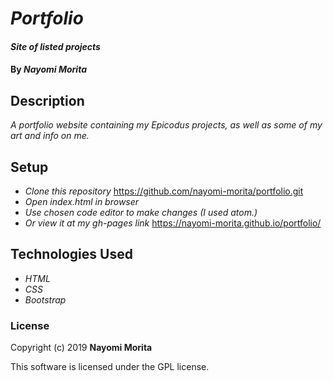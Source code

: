# _Portfolio_

#### _Site of listed projects_

#### By _**Nayomi Morita**_

## Description

_A portfolio website containing my Epicodus projects, as well as some of my art and info on me._

## Setup

* _Clone this repository_ https://github.com/nayomi-morita/portfolio.git
* _Open index.html in browser_
* _Use chosen code editor to make changes (I used atom.)_
* _Or view it at my gh-pages link_ https://nayomi-morita.github.io/portfolio/

## Technologies Used

* _HTML_
* _CSS_
* _Bootstrap_

### License

Copyright (c) 2019 **Nayomi Morita**

This software is licensed under the GPL license.

